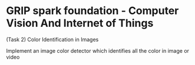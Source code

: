 # GRIP spark foundation - Computer Vision And Internet of Things
(Task 2)
Color Identification in Images

Implement an image color detector which identifies all the color in image or video
